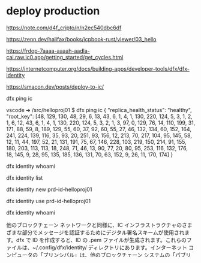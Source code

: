 # deploy production

https://note.com/d4f_cripto/n/n2ec540dbc6df


https://zenn.dev/halifax/books/icpbook-rust/viewer/03_hello

https://frdop-7aaaa-aaaah-aadla-cai.raw.ic0.app/getting_started/get_cycles.html

https://internetcomputer.org/docs/building-apps/developer-tools/dfx/dfx-identity


https://smacon.dev/posts/deploy-to-ic/


dfx ping ic

vscode ➜ /src/helloproj01 $ dfx ping ic
{
  "replica_health_status": "healthy",
  "root_key": [48, 129, 130, 48, 29, 6, 13, 43, 6, 1, 4, 1, 130, 220, 124, 5, 3, 1, 2, 1, 6, 12, 43, 6, 1, 4, 1, 130, 220, 124, 5, 3, 2, 1, 3, 97, 0, 129, 76, 14, 110, 199, 31, 171, 88, 59, 8, 189, 129, 55, 60, 37, 92, 60, 55, 27, 46, 132, 134, 60, 152, 164, 241, 224, 139, 116, 35, 93, 20, 251, 93, 156, 12, 213, 70, 217, 104, 95, 145, 58, 12, 11, 44, 197, 52, 21, 131, 191, 75, 67, 146, 228, 103, 219, 150, 214, 91, 155, 180, 203, 113, 113, 18, 248, 71, 46, 13, 90, 77, 20, 80, 95, 253, 116, 132, 176, 18, 145, 9, 28, 95, 135, 185, 136, 131, 70, 63, 152, 9, 26, 11, 170, 174]
}



dfx identity whoami



dfx identity list


dfx identity new prd-id-helloproj01

dfx identity use prd-id-helloproj01



dfx identity whoami



他のブロックチェーン ネットワークと同様に、IC インフラストラクチャのさまざまな部分でメッセージを認証するためにデジタル署名スキームが使用されます。dfx で ID を作成すると、ID の .pem ファイルが生成されます。これらのファイルは、~/.config/dfx/identity/ ディレクトリにあります。インターネット コンピュータの「プリンシパル」は、他のブロックチェーン システムの「パブリック アドレス」とほぼ同等です。サイクルの作成手順では、この識別子が必要になります。次のコマンドでプリンシパル ID を取得できます。

dfx identity get-principal

vscode ➜ /src/helloproj01 $ dfx identity get-principal
Please enter the passphrase for your identity: [hidden]
Decryption complete.
r7w2f-lwvo2-oseoa-tylhg-2cuqk-mz7a3-5qoxk-tofbp-yukm4-62bz6-zqe

dfx ledger account-id

vscode ➜ /src/helloproj01 $ dfx ledger account-id
Please enter the passphrase for your identity: [hidden]
Decryption complete.
c9830a7de0fba86bf56b8481ebaa99f591912faa4f147bf9080d63d9956134d2

vscode ➜ /src/helloproj01 $ dfx ledger account-id
dfx ledger account-id --network ic
Please enter the passphrase for your identity: [hidden]
Decryption complete.
c9830a7de0fba86bf56b8481ebaa99f591912faa4f147bf9080d63d9956134d2
Please enter the passphrase for your identity: [hidden]
Decryption complete.
c9830a7de0fba86bf56b8481ebaa99f591912faa4f147bf9080d63d9956134d2


dfx ledger --network ic balance

vscode ➜ /src/helloproj01 $ dfx ledger --network ic balance
Please enter the passphrase for your identity: [hidden]
Decryption complete.
0.00000000 ICP
vscode ➜ /src/helloproj01 $




Plug ウォレットや他の取引所のwallet から dfx ledger の 上記で取得した Account ID へ ICP を送金しておく。

試しに 1.08 ICPを送金した。

vscode ➜ /src/helloproj01 $ dfx ledger --network ic balance
Please enter the passphrase for your identity: [hidden]
Decryption complete.
1.07964000 ICP



## Cycle ウォレットを作る


Internet Computer のウォレット自体もキャニスターとして作られる

https://smacon.dev/posts/ledger-cycle-wallet/

2 つのコマンドを実行して Cycle ウォレットを作ります。 ここでのポイントは

Cycle ウォレット自身もキャニスターである
キャニスターの作成は Cycle で支払うが、まだ Cycle ウォレットがないので最初だけは ICP で払う

#### Cycle 用の空の canister を作成する。

dfx ledger --network ic create-canister <principal-identifier> --amount <icp-tokens>


dfx ledger --network ic create-canister r7w2f-lwvo2-oseoa-tylhg-2cuqk-mz7a3-5qoxk-tofbp-yukm4-62bz6-zqe --amount 0.25

vscode ➜ /src/helloproj01 $ 
dfx ledger --network ic create-canister r7w2f-lwvo2-oseoa-tylhg-2cuqk-mz7a3-5qoxk-tofbp-yukm4-62bz6-zqe --amount 0.25
Please enter the passphrase for your identity: [hidden]
Decryption complete.
Transfer sent at block height 21125796
Using transfer at block height 21125796
Canister created with id: "lrq44-iaaaa-aaaao-a37ia-cai"




dfx identity --network ic deploy-wallet <canister-identifer>

dfx identity --network ic deploy-wallet "lrq44-iaaaa-aaaao-a37ia-cai"

vscode ➜ /src/helloproj01 $ dfx identity --network ic deploy-wallet "lrq44-iaaaa-aaaao-a37ia-cai"
Please enter the passphrase for your identity: [hidden]
Decryption complete.
Created a wallet canister on the "ic" network for user "prd-id-helloproj01" with ID "lrq44-iaaaa-aaaao-a37ia-cai"


dfx wallet --network ic balance

vscode ➜ /src/helloproj01 $ dfx wallet --network ic balance
Please enter the passphrase for your identity: [hidden]
Decryption complete.
0.598 TC (trillion cycles).

dfx identity --network ic get-wallet

vscode ➜ /src/helloproj01 $ dfx identity --network ic get-wallet
Please enter the passphrase for your identity: [hidden]
Decryption complete.
lrq44-iaaaa-aaaao-a37ia-cai


https://<WALLET-CANISTER-ID>.icp0.io


https://lrq44-iaaaa-aaaao-a37ia-cai.icp0.io


https://iclight.io/account




dfx wallet --network ic balance

dfx cycles balance --network=ic

上記の違いは何？？？




Replace AMOUNT with the number of ICP tokens

dfx cycles convert --amount AMOUNT --network=ic

dfx cycles convert --amount 0.5 --network=ic




vscode ➜ /src/helloproj01 $ dfx cycles convert --amount 0.5 --network=ic
Please enter the passphrase for your identity: [hidden]
Decryption complete.
Transfer sent at block height 21126101
Using transfer at block height 21126101
Account was topped up with 2_220_300_000_000 cycles! New balance is 2_220_200_000_000 cycles.


dfx cycles balance --network=ic

vscode ➜ /src/helloproj01 $ dfx cycles balance --network=ic
Please enter the passphrase for your identity: [hidden]
Decryption complete.
0.000 TC (trillion cycles).

vscode ➜ /src/helloproj01 $ dfx wallet --network ic balance
Please enter the passphrase for your identity: [hidden]
Decryption complete.
0.598 TC (trillion cycles).

vscode ➜ /src/helloproj01 $ dfx cycles balance --network=ic
Please enter the passphrase for your identity: [hidden]
Decryption complete.
2.220 TC (trillion cycles).

vscode ➜ /src/helloproj01 $  dfx ledger --network ic balance
Please enter the passphrase for your identity: [hidden]
Decryption complete.
0.32944000 ICP

dfx cycles convert：Use the dfx cycles convert command to convert ICP into cycles that are stored on the cycles ledger.

0.5 ICP → 2.220 TC

5 ICP → 20 TC

キャニスターのデプロイの前に Cycle を追加で取得する必要があります。 この後で hello プロジェクトの 2 つのキャニスターを１発でデプロイするためには 6.3 TCycle 程度必要です。(2023 年 5 月現在)

公式ガイドの手順通りに簡単に進めるためにも Faucet を利用して 20 TCycle をもらうのがオススメです。

vscode ➜ /src/helloproj01 $ dfx ledger --network ic balance
Please enter the passphrase for your identity: [hidden]
Decryption complete.
5.46508000 ICP

vscode ➜ /src/helloproj01 $ dfx cycles convert --amount 5 --network=ic
Please enter the passphrase for your identity: [hidden]
Decryption complete.
Transfer sent at block height 21154620
Using transfer at block height 21154620
Error: Call(TransportError(reqwest::Error { kind: Decode, source: reqwest::Error { kind: Body, source: hyper::Error(Body, Error { kind: Reset(StreamId(3), INTERNAL_ERROR, Remote) }) } }))

vscode ➜ /src/helloproj01 $ dfx cycles balance --network=ic
Please enter the passphrase for your identity: [hidden]
Decryption complete.
23.549 TC (trillion cycles).
